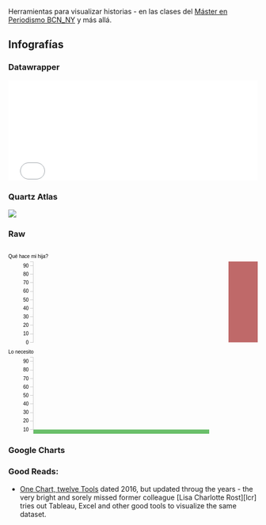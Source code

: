 Herramientas para visualizar historias - en las clases del [Máster en Periodismo BCN_NY][mper] y más allá.


## Infografías

### Datawrapper

<iframe id="datawrapper-chart-v82rz" src="//datawrapper.dwcdn.net/v82rz/3/" scrolling="no" frameborder="0" allowtransparency="true" style="width: 0; min-width: 100% !important; background: #ffffff;" height="202"></iframe><script type="text/javascript">if("undefined"==typeof window.datawrapper)window.datawrapper={};window.datawrapper["v82rz"]={},window.datawrapper["v82rz"].embedDeltas={"100":289.003472,"200":231.003472,"300":231.003472,"400":202.003472,"500":202.003472,"700":202.003472,"800":202.003472,"900":202.003472,"1000":202.003472},window.datawrapper["v82rz"].iframe=document.getElementById("datawrapper-chart-v82rz"),window.datawrapper["v82rz"].iframe.style.height=window.datawrapper["v82rz"].embedDeltas[Math.min(1e3,Math.max(100*Math.floor(window.datawrapper["v82rz"].iframe.offsetWidth/100),100))]+"px",window.addEventListener("message",function(a){if("undefined"!=typeof a.data["datawrapper-height"])for(var b in a.data["datawrapper-height"])if("v82rz"==b)window.datawrapper["v82rz"].iframe.style.height=a.data["datawrapper-height"][b]+"px"});</script>


### Quartz Atlas

<div class="atlas-chart" data-id="B1zpymvDz" data-width="640" data-height="449"><img src="https://www.theatlas.com/i/atlas_B1zpymvDz.png" style="max-width: 100%;"></div><script src="https://www.theatlas.com/javascripts/atlas.js"></script>


### Raw

<svg width="800" height="600" xmlns="http://www.w3.org/2000/svg"><g transform="translate(50,0)"><text x="-50" y="23" style="font-size: 10px; font-family: Arial, Helvetica;">Qué hace mi hija?</text><g class="y axis" transform="translate(0,30)" style="font-size: 10px; font-family: Arial, Helvetica;"><g class="tick" transform="translate(0,163.33333333333334)" style="opacity: 1;"><line x2="-6" y2="0" style="shape-rendering: crispEdges; fill: none; stroke: rgb(204, 204, 204);"></line><text dy=".32em" x="-9" y="0" style="text-anchor: end;">0</text></g><g class="tick" transform="translate(0,146.140350877193)" style="opacity: 1;"><line x2="-6" y2="0" style="shape-rendering: crispEdges; fill: none; stroke: rgb(204, 204, 204);"></line><text dy=".32em" x="-9" y="0" style="text-anchor: end;">10</text></g><g class="tick" transform="translate(0,128.94736842105263)" style="opacity: 1;"><line x2="-6" y2="0" style="shape-rendering: crispEdges; fill: none; stroke: rgb(204, 204, 204);"></line><text dy=".32em" x="-9" y="0" style="text-anchor: end;">20</text></g><g class="tick" transform="translate(0,111.75438596491229)" style="opacity: 1;"><line x2="-6" y2="0" style="shape-rendering: crispEdges; fill: none; stroke: rgb(204, 204, 204);"></line><text dy=".32em" x="-9" y="0" style="text-anchor: end;">30</text></g><g class="tick" transform="translate(0,94.56140350877195)" style="opacity: 1;"><line x2="-6" y2="0" style="shape-rendering: crispEdges; fill: none; stroke: rgb(204, 204, 204);"></line><text dy=".32em" x="-9" y="0" style="text-anchor: end;">40</text></g><g class="tick" transform="translate(0,77.36842105263159)" style="opacity: 1;"><line x2="-6" y2="0" style="shape-rendering: crispEdges; fill: none; stroke: rgb(204, 204, 204);"></line><text dy=".32em" x="-9" y="0" style="text-anchor: end;">50</text></g><g class="tick" transform="translate(0,60.17543859649124)" style="opacity: 1;"><line x2="-6" y2="0" style="shape-rendering: crispEdges; fill: none; stroke: rgb(204, 204, 204);"></line><text dy=".32em" x="-9" y="0" style="text-anchor: end;">60</text></g><g class="tick" transform="translate(0,42.982456140350884)" style="opacity: 1;"><line x2="-6" y2="0" style="shape-rendering: crispEdges; fill: none; stroke: rgb(204, 204, 204);"></line><text dy=".32em" x="-9" y="0" style="text-anchor: end;">70</text></g><g class="tick" transform="translate(0,25.789473684210535)" style="opacity: 1;"><line x2="-6" y2="0" style="shape-rendering: crispEdges; fill: none; stroke: rgb(204, 204, 204);"></line><text dy=".32em" x="-9" y="0" style="text-anchor: end;">80</text></g><g class="tick" transform="translate(0,8.596491228070185)" style="opacity: 1;"><line x2="-6" y2="0" style="shape-rendering: crispEdges; fill: none; stroke: rgb(204, 204, 204);"></line><text dy=".32em" x="-9" y="0" style="text-anchor: end;">90</text></g><path class="domain" d="M-6,0H0V163.33333333333334H-6" style="shape-rendering: crispEdges; fill: none; stroke: rgb(204, 204, 204);"></path></g><rect transform="translate(0,30)" class="bar" x="1" width="355" y="163.33333333333334" height="0" style="fill: rgb(191, 105, 105);"></rect><rect transform="translate(0,30)" class="bar" x="395" width="355" y="0" height="163.33333333333334" style="fill: rgb(191, 105, 105);"></rect></g><g transform="translate(50,193.33333333333334)"><text x="-50" y="23" style="font-size: 10px; font-family: Arial, Helvetica;">Lo necesito</text><g class="y axis" transform="translate(0,30)" style="font-size: 10px; font-family: Arial, Helvetica;"><g class="tick" transform="translate(0,163.33333333333334)" style="opacity: 1;"><line x2="-6" y2="0" style="shape-rendering: crispEdges; fill: none; stroke: rgb(204, 204, 204);"></line><text dy=".32em" x="-9" y="0" style="text-anchor: end;">0</text></g><g class="tick" transform="translate(0,146.140350877193)" style="opacity: 1;"><line x2="-6" y2="0" style="shape-rendering: crispEdges; fill: none; stroke: rgb(204, 204, 204);"></line><text dy=".32em" x="-9" y="0" style="text-anchor: end;">10</text></g><g class="tick" transform="translate(0,128.94736842105263)" style="opacity: 1;"><line x2="-6" y2="0" style="shape-rendering: crispEdges; fill: none; stroke: rgb(204, 204, 204);"></line><text dy=".32em" x="-9" y="0" style="text-anchor: end;">20</text></g><g class="tick" transform="translate(0,111.75438596491229)" style="opacity: 1;"><line x2="-6" y2="0" style="shape-rendering: crispEdges; fill: none; stroke: rgb(204, 204, 204);"></line><text dy=".32em" x="-9" y="0" style="text-anchor: end;">30</text></g><g class="tick" transform="translate(0,94.56140350877195)" style="opacity: 1;"><line x2="-6" y2="0" style="shape-rendering: crispEdges; fill: none; stroke: rgb(204, 204, 204);"></line><text dy=".32em" x="-9" y="0" style="text-anchor: end;">40</text></g><g class="tick" transform="translate(0,77.36842105263159)" style="opacity: 1;"><line x2="-6" y2="0" style="shape-rendering: crispEdges; fill: none; stroke: rgb(204, 204, 204);"></line><text dy=".32em" x="-9" y="0" style="text-anchor: end;">50</text></g><g class="tick" transform="translate(0,60.17543859649124)" style="opacity: 1;"><line x2="-6" y2="0" style="shape-rendering: crispEdges; fill: none; stroke: rgb(204, 204, 204);"></line><text dy=".32em" x="-9" y="0" style="text-anchor: end;">60</text></g><g class="tick" transform="translate(0,42.982456140350884)" style="opacity: 1;"><line x2="-6" y2="0" style="shape-rendering: crispEdges; fill: none; stroke: rgb(204, 204, 204);"></line><text dy=".32em" x="-9" y="0" style="text-anchor: end;">70</text></g><g class="tick" transform="translate(0,25.789473684210535)" style="opacity: 1;"><line x2="-6" y2="0" style="shape-rendering: crispEdges; fill: none; stroke: rgb(204, 204, 204);"></line><text dy=".32em" x="-9" y="0" style="text-anchor: end;">80</text></g><g class="tick" transform="translate(0,8.596491228070185)" style="opacity: 1;"><line x2="-6" y2="0" style="shape-rendering: crispEdges; fill: none; stroke: rgb(204, 204, 204);"></line><text dy=".32em" x="-9" y="0" style="text-anchor: end;">90</text></g><path class="domain" d="M-6,0H0V163.33333333333334H-6" style="shape-rendering: crispEdges; fill: none; stroke: rgb(204, 204, 204);"></path></g><rect transform="translate(0,30)" class="bar" x="1" width="355" y="146.140350877193" height="17.192982456140356" style="fill: rgb(105, 191, 105);"></rect><rect transform="translate(0,30)" class="bar" x="395" width="355" y="163.33333333333334" height="0" style="fill: rgb(105, 191, 105);"></rect></g><g transform="translate(50,386.6666666666667)"><text x="-50" y="23" style="font-size: 10px; font-family: Arial, Helvetica;">Curiosidad</text><g class="y axis" transform="translate(0,30)" style="font-size: 10px; font-family: Arial, Helvetica;"><g class="tick" transform="translate(0,163.33333333333334)" style="opacity: 1;"><line x2="-6" y2="0" style="shape-rendering: crispEdges; fill: none; stroke: rgb(204, 204, 204);"></line><text dy=".32em" x="-9" y="0" style="text-anchor: end;">0</text></g><g class="tick" transform="translate(0,146.140350877193)" style="opacity: 1;"><line x2="-6" y2="0" style="shape-rendering: crispEdges; fill: none; stroke: rgb(204, 204, 204);"></line><text dy=".32em" x="-9" y="0" style="text-anchor: end;">10</text></g><g class="tick" transform="translate(0,128.94736842105263)" style="opacity: 1;"><line x2="-6" y2="0" style="shape-rendering: crispEdges; fill: none; stroke: rgb(204, 204, 204);"></line><text dy=".32em" x="-9" y="0" style="text-anchor: end;">20</text></g><g class="tick" transform="translate(0,111.75438596491229)" style="opacity: 1;"><line x2="-6" y2="0" style="shape-rendering: crispEdges; fill: none; stroke: rgb(204, 204, 204);"></line><text dy=".32em" x="-9" y="0" style="text-anchor: end;">30</text></g><g class="tick" transform="translate(0,94.56140350877195)" style="opacity: 1;"><line x2="-6" y2="0" style="shape-rendering: crispEdges; fill: none; stroke: rgb(204, 204, 204);"></line><text dy=".32em" x="-9" y="0" style="text-anchor: end;">40</text></g><g class="tick" transform="translate(0,77.36842105263159)" style="opacity: 1;"><line x2="-6" y2="0" style="shape-rendering: crispEdges; fill: none; stroke: rgb(204, 204, 204);"></line><text dy=".32em" x="-9" y="0" style="text-anchor: end;">50</text></g><g class="tick" transform="translate(0,60.17543859649124)" style="opacity: 1;"><line x2="-6" y2="0" style="shape-rendering: crispEdges; fill: none; stroke: rgb(204, 204, 204);"></line><text dy=".32em" x="-9" y="0" style="text-anchor: end;">60</text></g><g class="tick" transform="translate(0,42.982456140350884)" style="opacity: 1;"><line x2="-6" y2="0" style="shape-rendering: crispEdges; fill: none; stroke: rgb(204, 204, 204);"></line><text dy=".32em" x="-9" y="0" style="text-anchor: end;">70</text></g><g class="tick" transform="translate(0,25.789473684210535)" style="opacity: 1;"><line x2="-6" y2="0" style="shape-rendering: crispEdges; fill: none; stroke: rgb(204, 204, 204);"></line><text dy=".32em" x="-9" y="0" style="text-anchor: end;">80</text></g><g class="tick" transform="translate(0,8.596491228070185)" style="opacity: 1;"><line x2="-6" y2="0" style="shape-rendering: crispEdges; fill: none; stroke: rgb(204, 204, 204);"></line><text dy=".32em" x="-9" y="0" style="text-anchor: end;">90</text></g><path class="domain" d="M-6,0H0V163.33333333333334H-6" style="shape-rendering: crispEdges; fill: none; stroke: rgb(204, 204, 204);"></path></g><rect transform="translate(0,30)" class="bar" x="1" width="355" y="8.596491228070185" height="154.73684210526315" style="fill: rgb(105, 105, 191);"></rect><rect transform="translate(0,30)" class="bar" x="395" width="355" y="154.73684210526318" height="8.596491228070164" style="fill: rgb(105, 105, 191);"></rect></g><g class="x axis" transform="translate(50,580)" style="font-size: 10px; font-family: Arial, Helvetica;"><g class="tick" transform="translate(178.5,0)" style="opacity: 1;"><line y2="6" x2="0" style="shape-rendering: crispEdges; fill: none; stroke: rgb(204, 204, 204);"></line><text dy=".71em" y="9" x="0" style="text-anchor: middle;">2013</text></g><g class="tick" transform="translate(572.5,0)" style="opacity: 1;"><line y2="6" x2="0" style="shape-rendering: crispEdges; fill: none; stroke: rgb(204, 204, 204);"></line><text dy=".71em" y="9" x="0" style="text-anchor: middle;">2018</text></g><path class="domain" d="M0,6V0H750V6" style="shape-rendering: crispEdges; fill: none; stroke: rgb(204, 204, 204);"></path></g></svg>


### Google Charts


[mper]: http://www.masterperiodismo.il3.ub.edu/ "Página del Máster en Periodismo BCN_NY"


### Good Reads:

  - [One Chart, twelve Tools](https://lisacharlotterost.github.io/2016/05/17/one-chart-tools/) dated 2016, but updated throug the years - the very bright and sorely missed former colleague [Lisa Charlotte Rost][lcr] tries out Tableau, Excel and other good tools to visualize the same dataset.
